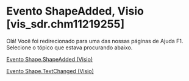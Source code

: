 
# Evento ShapeAdded, Visio [vis_sdr.chm11219255]

Olá! Você foi redirecionado para uma das nossas páginas de Ajuda F1. Selecione o tópico que estava procurando abaixo.

[Evento Shape.ShapeAdded (Visio)](http://msdn.microsoft.com/library/89e562f4-f3b0-54bd-cbac-515eecb70c97%28Office.15%29.aspx)

[Evento Shape.TextChanged (Visio)](http://msdn.microsoft.com/library/e6516896-de9e-e90f-679b-541c15ab26db%28Office.15%29.aspx)

